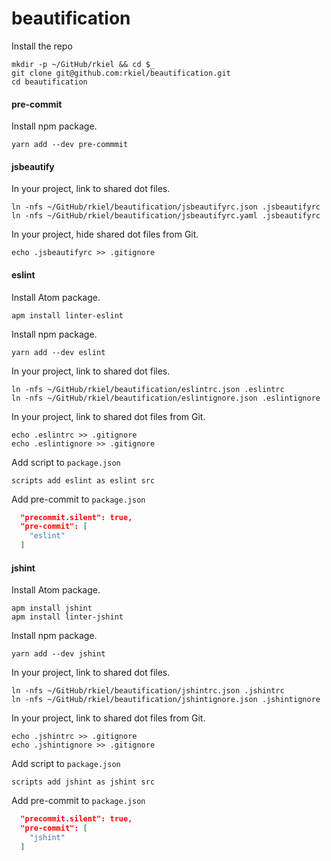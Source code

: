 # beautification

Install the repo

```unix
mkdir -p ~/GitHub/rkiel && cd $_
git clone git@github.com:rkiel/beautification.git
cd beautification
```

#### pre-commit

Install npm package.

```unix
yarn add --dev pre-commmit
```

#### jsbeautify

In your project, link to shared dot files.

```unix
ln -nfs ~/GitHub/rkiel/beautification/jsbeautifyrc.json .jsbeautifyrc
ln -nfs ~/GitHub/rkiel/beautification/jsbeautifyrc.yaml .jsbeautifyrc
```

In your project, hide shared dot files from Git.

```unix
echo .jsbeautifyrc >> .gitignore
```

#### eslint

Install Atom package.

```unix
apm install linter-eslint
```

Install npm package.

```unix
yarn add --dev eslint
```

In your project, link to shared dot files.

```unix
ln -nfs ~/GitHub/rkiel/beautification/eslintrc.json .eslintrc
ln -nfs ~/GitHub/rkiel/beautification/eslintignore.json .eslintignore
```

In your project, link to shared dot files from Git.

```unix
echo .eslintrc >> .gitignore
echo .eslintignore >> .gitignore
```

Add script to `package.json`

```unix
scripts add eslint as eslint src
```

Add pre-commit to `package.json`
```JSON
  "precommit.silent": true,
  "pre-commit": [
    "eslint"
  ]
```

#### jshint

Install Atom package.

```unix
apm install jshint
apm install linter-jshint
```

Install npm package.

```unix
yarn add --dev jshint
```

In your project, link to shared dot files.

```unix
ln -nfs ~/GitHub/rkiel/beautification/jshintrc.json .jshintrc
ln -nfs ~/GitHub/rkiel/beautification/jshintignore.json .jshintignore
```

In your project, link to shared dot files from Git.

```unix
echo .jshintrc >> .gitignore
echo .jshintignore >> .gitignore
```

Add script to `package.json`

```unix
scripts add jshint as jshint src
```

Add pre-commit to `package.json`

```JSON
  "precommit.silent": true,
  "pre-commit": [
    "jshint"
  ]
```
